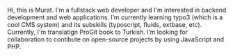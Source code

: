 Hi, this is Murat. 
I'm a fullstack web developer and I'm interested in backend development and web applications.
I’m currently learning typo3 (which is a cool CMS system) and its subskills (typoscript, fluids, extbase, etc).
Currently, I'm translatign ProGit book to Turkish.
I’m looking for collaboration to contibute on open-source projects by using JavaScript and PHP.

<!---
murat-yasar/murat-yasar is a ✨ special ✨ repository because its `README.md` (this file) appears on your GitHub profile.
You can click the Preview link to take a look at your changes.
--->
